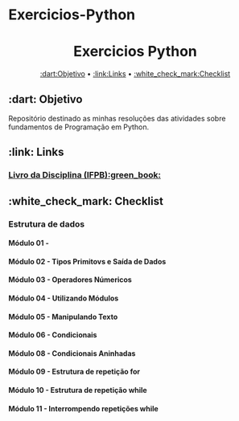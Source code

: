 # Exercicios-Python


<h1 align="center">Exercicios Python</h1>
<p align="center">
 <a href="#Objetivo">:dart:Objetivo</a> •
 <a href="#Links">:link:Links</a> • 
 <a href="#Checklist">:white_check_mark:Checklist</a>
</p>

<h2 id="Objetivo"> :dart: Objetivo </h2>
<p>Repositório destinado as minhas resoluções das atividades sobre fundamentos de Programação em Python.</p>

<h2 id="Links">:link: Links</h2>
<h3><a href=https://ifpb-1.gitbook.io/estrutura-de-dados/> Livro da Disciplina (IFPB):green_book:</a></h3>

<h2 id="Checklist" >:white_check_mark: Checklist</h2>

<h3>Estrutura de dados</h3>

<h4>Módulo 01 - </h4>

<h4>Módulo 02 - Tipos Primitovs e Saída de Dados </h4>

<h4>Módulo 03 - Operadores Númericos </h4>

<h4>Módulo 04 - Utilizando Módulos </h4>

<h4>Módulo 05 - Manipulando Texto </h4>

<h4>Módulo 06 - Condicionais </h4>

<h4>Módulo 08 - Condicionais Aninhadas </h4>

<h4>Módulo 09 - Estrutura de repetição for</h4>

<h4>Módulo 10 - Estrutura de repetição while</h4>

<h4>Módulo 11 - Interrompendo repetições while</h4>
